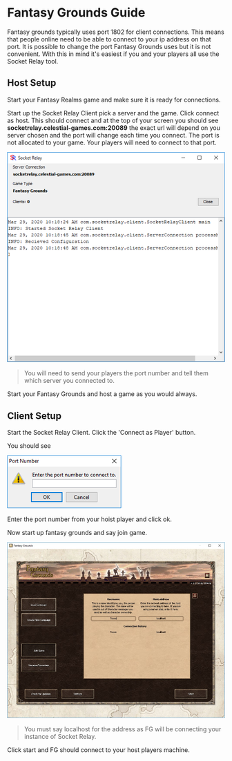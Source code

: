 # Fantasy Grounds Guide

Fantasy grounds typically uses port 1802 for client connections. This means that people online need to be able to connect to your ip address on that port. It is possible to change the port Fantasy Grounds uses but it is not convenient. With this in mind it's easiest if you and your players all use the Socket Relay tool.

## Host Setup

Start your Fantasy Realms game and make sure it is ready for connections.

Start up the Socket Relay Client pick a server and the game. Click connect as host. This should connect and at the top of your screen you should see **socketrelay.celestial-games.com:20089** the exact url will depend on you server chosen and the port will change each time you connect. The port is not allocated to your game. Your players will need to connect to that port.

![client](/images/fc_host.png)

> You will need to send your players the port number and tell them which server you connected to.

Start your Fantasy Grounds and host a game as you would always.

## Client Setup

Start the Socket Relay Client. Click the 'Connect as Player' button.

You should see

![client](/images/fc_port.png)

Enter the port number from your hoist player and click ok.

Now start up fantasy grounds and say join game.

![client](/images/fc_join.jpg)

> You must say localhost for the address as FG will be connecting your instance of Socket Relay.

Click start and FG should connect to your host players machine.